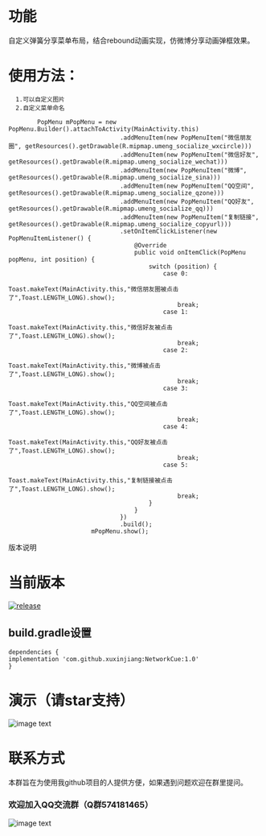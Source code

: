 
# 功能

自定义弹簧分享菜单布局，结合rebound动画实现，仿微博分享动画弹框效果。


# 使用方法：
```
  1.可以自定义图片
  2.自定义菜单命名
  
        PopMenu mPopMenu = new PopMenu.Builder().attachToActivity(MainActivity.this)
                               .addMenuItem(new PopMenuItem("微信朋友圈", getResources().getDrawable(R.mipmap.umeng_socialize_wxcircle)))
                               .addMenuItem(new PopMenuItem("微信好友", getResources().getDrawable(R.mipmap.umeng_socialize_wechat)))
                               .addMenuItem(new PopMenuItem("微博", getResources().getDrawable(R.mipmap.umeng_socialize_sina)))
                               .addMenuItem(new PopMenuItem("QQ空间", getResources().getDrawable(R.mipmap.umeng_socialize_qzone)))
                               .addMenuItem(new PopMenuItem("QQ好友", getResources().getDrawable(R.mipmap.umeng_socialize_qq)))
                               .addMenuItem(new PopMenuItem("复制链接", getResources().getDrawable(R.mipmap.umeng_socialize_copyurl)))
                               .setOnItemClickListener(new PopMenuItemListener() {
                                   @Override
                                   public void onItemClick(PopMenu popMenu, int position) {
                                       switch (position) {
                                           case 0:
                                               Toast.makeText(MainActivity.this,"微信朋友圈被点击了",Toast.LENGTH_LONG).show();
                                               break;
                                           case 1:
                                               Toast.makeText(MainActivity.this,"微信好友被点击了",Toast.LENGTH_LONG).show();
                                               break;
                                           case 2:
                                               Toast.makeText(MainActivity.this,"微博被点击了",Toast.LENGTH_LONG).show();
                                               break;
                                           case 3:
                                               Toast.makeText(MainActivity.this,"QQ空间被点击了",Toast.LENGTH_LONG).show();
                                               break;
                                           case 4:
                                               Toast.makeText(MainActivity.this,"QQ好友被点击了",Toast.LENGTH_LONG).show();
                                               break;
                                           case 5:
                                               Toast.makeText(MainActivity.this,"复制链接被点击了",Toast.LENGTH_LONG).show();
                                               break;
                                       }
                                   }
                               })
                               .build();
                       mPopMenu.show();
```

版本说明

# 当前版本

[![release](https://img.shields.io/badge/release-v1.0-orange.svg)](https://github.com/xuxinjiang/NetworkCue-/blob/master/update.md)

## build.gradle设置
```
dependencies {
implementation 'com.github.xuxinjiang:NetworkCue:1.0'
}
```
# 演示（请star支持）

![image text](https://github.com/xuxinjiang/NetworkCue-/blob/master/gif/zjl.gif)

# 联系方式

本群旨在为使用我github项目的人提供方便，如果遇到问题欢迎在群里提问。

### 欢迎加入QQ交流群（Q群574181465）

![image text](https://github.com/xuxinjiang/NetworkCue-/blob/master/gif/qqqun.png)



